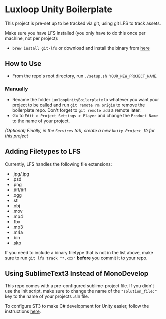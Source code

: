 # Luxloop Unity Boilerplate

This project is pre-set up to be tracked via git, using git LFS to track assets.

Make sure you have LFS installed (you only have to do this once per machine, not per project): 
* `brew install git-lfs` or download and install the binary from [here](https://github.com/git-lfs/git-lfs/releases/download/v2.0.2/git-lfs-darwin-amd64-2.0.2.tar.gz)

## How to Use
* From the repo's root directory, run `./setup.sh YOUR_NEW_PROJECT_NAME`.

### Manually
* Rename the folder `LuxloopUnityBoilerplate` to whatever you want your project to be called and run `git remote rm origin` to remove the boilerplate repo. Don't forget to `git remote add` a remote later.
*  Go to `Edit > Project Settings > Player` and change the `Product Name` to the name of your project.

_(Optional) Finally, in the `Services` tab, create a new `Unity Project ID` for this project_

## Adding Filetypes to LFS
Currently, LFS handles the following file extensions:
* .jpg/.jpg
* .psd
* .png
* .tiff/tiff
* .ogg
* .stl
* .obj
* .mov
* .mp4
* .fbx
* .mp3
* .m4a
* .bin
* .skp

If you need to include a binary filetype that is not in the list above, make sure to run `git lfs track "*.xxx"` **before** you commit it to your repo.

## Using SublimeText3 Instead of MonoDevelop
This repo comes with a pre-configured sublime-project file. If you didn't use the init script, make sure to change the name
of the `"solution_file:"` key to the name of your projects .sln file.

To configure ST3 to make C# development for Unity easier, follow the instructions [here](https://www.youtube.com/watch?v=z7na1MuMDRg).
